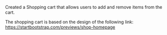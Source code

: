 Created a Shopping cart that allows users to add and remove items from the cart.

The shopping cart is based on the design of the following link: https://startbootstrap.com/previews/shop-homepage